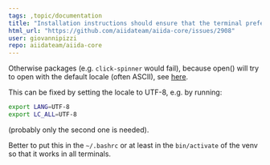 ```yaml
---
tags: ,topic/documentation
title: "Installation instructions should ensure that the terminal preferred encoding is UTF8"
html_url: "https://github.com/aiidateam/aiida-core/issues/2908"
user: giovannipizzi
repo: aiidateam/aiida-core
---
```


Otherwise packages (e.g. `click-spinner` would fail), because open() will try to open with the default locale (often ASCII), see [here](https://docs.python.org/3.7/library/functions.html#open).

This can be fixed by setting the locale to UTF-8, e.g. by running:
```bash
export LANG=UTF-8
export LC_ALL=UTF-8
```
(probably only the second one is needed).

Better to put this in the `~/.bashrc` or at least in the `bin/activate` of the venv so that it works in all terminals.